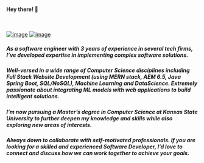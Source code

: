 #### Hey there! 👋

<br/>

[![image](https://img.shields.io/badge/LinkedIn-0077B5?style=for-the-badge&logo=linkedin&logoColor=white)](https://www.linkedin.com/in/sai-teja-erukude/) 
[![image](https://img.shields.io/badge/Gmail-D14836?style=for-the-badge&logo=gmail&logoColor=white)](mailto:erukude.saiteja@gmail.com)
<br/>

##### As a software engineer with 3 years of experience in several tech firms, I’ve developed expertise in implementing complex software solutions.

##### Well-versed in a wide range of Computer Science disciplines including Full Stack Website Development (using MERN stack, AEM 6.5, Java Spring Boot, SQL/NoSQL), Machine Learning and DataScience. Extremely passionate about integrating ML models with web applications to build intelligent solutions.

##### I’m now pursuing a Master’s degree in Computer Science at Kansas State University to further deepen my knowledge and skills while also exploring new areas of interests.

##### Always down to collaborate with self-motivated professionals. If you are looking for a skilled and experienced Software Developer, I’d love to connect and discuss how we can work together to achieve your goals.

<!--

Here are some ideas to get you started:

- 🔭 I’m currently working on ...
- 🌱 I’m currently learning ...
- 👯 I’m looking to collaborate on ...
- 🤔 I’m looking for help with ...
- 💬 Ask me about ...
- 📫 How to reach me: ...
- 😄 Pronouns: ...
- ⚡ Fun fact: ...
-->
